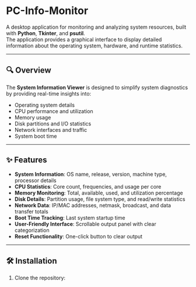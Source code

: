 ﻿# PC-Info-Monitor


A desktop application for monitoring and analyzing system resources, built with **Python**, **Tkinter**, and **psutil**.  
The application provides a graphical interface to display detailed information about the operating system, hardware, and runtime statistics.

---

## 🔍 Overview

The **System Information Viewer** is designed to simplify system diagnostics by providing real-time insights into:

- Operating system details  
- CPU performance and utilization  
- Memory usage  
- Disk partitions and I/O statistics  
- Network interfaces and traffic  
- System boot time  

---

## ✨ Features

- **System Information**: OS name, release, version, machine type, processor details  
- **CPU Statistics**: Core count, frequencies, and usage per core  
- **Memory Monitoring**: Total, available, used, and utilization percentage  
- **Disk Details**: Partition usage, file system type, and read/write statistics  
- **Network Data**: IP/MAC addresses, netmask, broadcast, and data transfer totals  
- **Boot Time Tracking**: Last system startup time  
- **User-Friendly Interface**: Scrollable output panel with clear categorization  
- **Reset Functionality**: One-click button to clear output  

---

## 🛠 Installation

1. Clone the repository:
   ```bash
 
